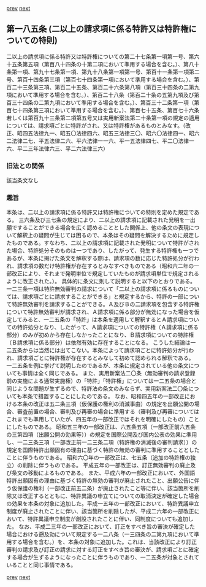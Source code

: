 [prev](/specific\markdowns\特許法\272_Mp-Ch_9-At_184_20.md)
[next](/specific\markdowns\特許法\274_Mp-Ch_10-At_186.md)
## 第一八五条 (二以上の請求項に係る特許又は特許権についての特則)
二以上の請求項に係る特許又は特許権についての第二十七条第一項第一号、第六十五条第五項（第百八十四条の十第二項において準用する場合を含む。）、第八十条第一項、第九十七条第一項、第九十八条第一項第一号、第百十一条第一項第二号、第百十四条第三項（第百七十四条第一項において準用する場合を含む。）、第百二十三条第三項、第百二十五条、第百二十六条第八項（第百三十四条の二第九項において準用する場合を含む。）、第百二十八条（第百二十条の五第九項及び第百三十四条の二第九項において準用する場合を含む。）、第百三十二条第一項（第百七十四条第三項において準用する場合を含む。）、第百七十五条、第百七十六条若しくは第百九十三条第二項第五号又は実用新案法第二十条第一項の規定の適用については、請求項ごとに特許がされ、又は特許権があるものとみなす。（改正、昭四五法律九一、昭五〇法律四六、昭五三法律三〇、昭六〇法律四一、昭六二法律二七、平五法律二六、平六法律一一六、平一五法律四七、平二〇法律一六、平二三年法律六三、平二六法律三六）

### 旧法との関係
該当条文なし

### 趣旨
本条は、二以上の請求項に係る特許又は特許権についての特則を定めた規定である。
三六条及び三七条の規定により、二以上の請求項に記載された発明を一出願ですることができる場合を広く認めることとした関係上、他の条文の表現について解釈上の疑問が生じては困るので、本条はその疑問を解決するために規定したものである。すなわち、二以上の請求項に記載された発明について特許がされた場合、特許処分そのものは一つであり、したがって、発生する特許権も一つであるが、本条に掲げた条文を解釈する際は、請求項の数に応じた特許処分が行われ、請求項の数だけ特許権が存在するとみなすべきものである（昭和六二年の一部改正により、それまで発明単位で規定していたものが請求項単位で規定されるように改正された。）。
具体的に条文に則して説明すると以下のとおりである。
一二三条一項は特許無効審判の請求について「二以上の請求項に係るものについては、請求項ごとに請求することができる」と規定するから、特許の一部について特許無効審判を請求することができる。Ａ及びＢの二請求項を包含する特許権について特許無効審判が請求され、Ａ請求項に係る部分が無効になった場合を仮定してみると、一二五条の「特許」は本条を適用して解釈するとＡ請求項についての特許処分となり、したがって、Ａ請求項についての特許権（Ａ請求項に係る部分）のみが初めから存在しなかったことになり、Ｂ請求項についての特許権（Ｂ請求項に係る部分）は依然有効に存在することになる。
こうした結論は一二五条からは当然には出てこない。本条によって請求項ごとに特許処分が行われ、請求項ごとに特許権が存在するとみなして初めて認められる解釈である。
一二五条を例に挙げて説明したのであるが、本条に規定されている他の条文についても事情は全く同じである。
また、実用新案法二〇条（無効審判の請求登録前の実施による通常実施権）の「特許」「特許権」については一二五条の場合と同じような問題が生ずるので、特許法の条文のみならず、実用新案法二〇条についても本条で措置することにしたのである。
なお、昭和四五年の一部改正における本条の改正は五二条三項（仮保護の権利の消滅事由）の規定を出願公開の場合、審査前置の場合、審判及び再審の場合に準用する（審判及び再審についてはこれまでも準用していたが、四五年の一部改正ではそれを明確にしたもの）ことにしたものである。
昭和五三年の一部改正は、六五条五項（一部改正前六五条の三第四項（出願公開の効果等））の規定を国際公開及び国内公表の効果に準用し、一二三条三項（一部改正前一二三条二項（特許権の消滅後の審判請求））の規定を国際特許出願固有の理由に基づく特許の無効の審判に準用することとしたことに伴うものである。
昭和六〇年の一部改正は、七五条（追加の特許権の独立）の削除に伴うものである。
平成五年の一部改正は、訂正無効審判の廃止及び条文の移動によるものである。
また、平成六年の一部改正において、外国語特許出願固有の理由に基づく特許の無効の審判が廃止されたこと、出願公告に伴う仮保護の権利（一部改正前五二条）が廃止されたこと等に伴い、該当箇所を削除又は改正するとともに、特許異議の申立てについての取消決定が確定した場合の効果を本条の対象に追加した。平成一五年の一部改正において、特許異議申立制度が廃止されたことに伴い、該当箇所を削除したが、平成二六年の一部改正において、特許異議申立制度が創設されたことに伴い、同制度についても追加した。
なお、平成二三年の一部改正において、訂正をすべき旨の審決が確定した場合における遡及効について規定する一二八条（一三四条の二第九項において準用する場合を含む。）を、本条の対象に追加した。これは、当該改正により訂正審判の請求及び訂正の請求に対する訂正をすべき旨の審決が、請求項ごとに確定する場合が生ずるようになったことに伴うものであり、一二五条が対象とされていることと同じ事情である。

[prev](/specific\markdowns\特許法\272_Mp-Ch_9-At_184_20.md)
[next](/specific\markdowns\特許法\274_Mp-Ch_10-At_186.md)